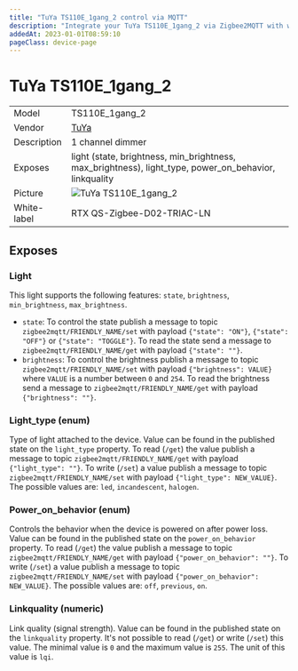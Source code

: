 ```yaml
---
title: "TuYa TS110E_1gang_2 control via MQTT"
description: "Integrate your TuYa TS110E_1gang_2 via Zigbee2MQTT with whatever smart home infrastructure you are using without the vendor's bridge or gateway."
addedAt: 2023-01-01T08:59:10
pageClass: device-page
---
```


<!-- !!!! -->
<!-- ATTENTION: This file is auto-generated through docgen! -->
<!-- You can only edit the "Notes"-Section between the two comment lines "Notes BEGIN" and "Notes END". -->
<!-- Do not use h1 or h2 heading within "## Notes"-Section. -->
<!-- !!!! -->

# TuYa TS110E_1gang_2

|     |     |
|-----|-----|
| Model | TS110E_1gang_2  |
| Vendor  | [TuYa](/supported-devices/#v=TuYa)  |
| Description | 1 channel dimmer |
| Exposes | light (state, brightness, min_brightness, max_brightness), light_type, power_on_behavior, linkquality |
| Picture | ![TuYa TS110E_1gang_2](https://www.zigbee2mqtt.io/images/devices/TS110E_1gang_2.jpg) |
| White-label | RTX QS-Zigbee-D02-TRIAC-LN |


<!-- Notes BEGIN: You can edit here. Add "## Notes" headline if not already present. -->


<!-- Notes END: Do not edit below this line -->



## Exposes

### Light 
This light supports the following features: `state`, `brightness`, `min_brightness`, `max_brightness`.
- `state`: To control the state publish a message to topic `zigbee2mqtt/FRIENDLY_NAME/set` with payload `{"state": "ON"}`, `{"state": "OFF"}` or `{"state": "TOGGLE"}`. To read the state send a message to `zigbee2mqtt/FRIENDLY_NAME/get` with payload `{"state": ""}`.
- `brightness`: To control the brightness publish a message to topic `zigbee2mqtt/FRIENDLY_NAME/set` with payload `{"brightness": VALUE}` where `VALUE` is a number between `0` and `254`. To read the brightness send a message to `zigbee2mqtt/FRIENDLY_NAME/get` with payload `{"brightness": ""}`.

### Light_type (enum)
Type of light attached to the device.
Value can be found in the published state on the `light_type` property.
To read (`/get`) the value publish a message to topic `zigbee2mqtt/FRIENDLY_NAME/get` with payload `{"light_type": ""}`.
To write (`/set`) a value publish a message to topic `zigbee2mqtt/FRIENDLY_NAME/set` with payload `{"light_type": NEW_VALUE}`.
The possible values are: `led`, `incandescent`, `halogen`.

### Power_on_behavior (enum)
Controls the behavior when the device is powered on after power loss.
Value can be found in the published state on the `power_on_behavior` property.
To read (`/get`) the value publish a message to topic `zigbee2mqtt/FRIENDLY_NAME/get` with payload `{"power_on_behavior": ""}`.
To write (`/set`) a value publish a message to topic `zigbee2mqtt/FRIENDLY_NAME/set` with payload `{"power_on_behavior": NEW_VALUE}`.
The possible values are: `off`, `previous`, `on`.

### Linkquality (numeric)
Link quality (signal strength).
Value can be found in the published state on the `linkquality` property.
It's not possible to read (`/get`) or write (`/set`) this value.
The minimal value is `0` and the maximum value is `255`.
The unit of this value is `lqi`.

